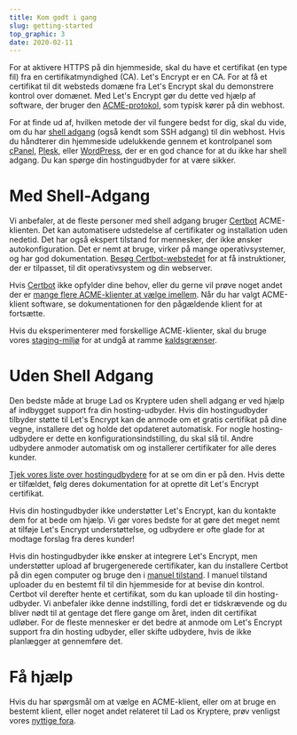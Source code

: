 ```yaml
---
title: Kom godt i gang
slug: getting-started
top_graphic: 3
date: 2020-02-11
---
```


For at aktivere HTTPS på din hjemmeside, skal du have et certifikat (en type fil) fra en certifikatmyndighed (CA). Let's Encrypt er en CA. For at få et certifikat til dit websteds domæne fra Let's Encrypt skal du demonstrere kontrol over domænet. Med Let's Encrypt gør du dette ved hjælp af software, der bruger den [ACME-protokol](https://tools.ietf.org/html/rfc8555), som typisk kører på din webhost.

For at finde ud af, hvilken metode der vil fungere bedst for dig, skal du vide, om du har [shell adgang](https://en.wikipedia.org/wiki/Shell_account) (også kendt som SSH adgang) til din webhost. Hvis du håndterer din hjemmeside udelukkende gennem et kontrolpanel som [cPanel](https://cpanel.net/), [Plesk](https://www.plesk.com/), eller [WordPress](https://wordpress.org/), der er en god chance for at du ikke har shell adgang. Du kan spørge din hostingudbyder for at være sikker.

# Med Shell-Adgang

Vi anbefaler, at de fleste personer med shell adgang bruger [Certbot][] ACME-klienten. Det kan automatisere udstedelse af certifikater og installation uden nedetid. Det har også ekspert tilstand for mennesker, der ikke ønsker autokonfiguration. Det er nemt at bruge, virker på mange operativsystemer, og har god dokumentation. [Besøg Certbot-webstedet][Certbot] for at få instruktioner, der er tilpasset, til dit operativsystem og din webserver.

Hvis [Certbot][] ikke opfylder dine behov, eller du gerne vil prøve noget andet der er [mange flere ACME-klienter at vælge imellem](/docs/client-options).  Når du har valgt ACME-klient software, se dokumentationen for den pågældende klient for at fortsætte.

Hvis du eksperimenterer med forskellige ACME-klienter, skal du bruge vores [staging-miljø](/docs/staging-environment) for at undgå at ramme [kaldsgrænser](/docs/rate-limits).

# Uden Shell Adgang

Den bedste måde at bruge Lad os Kryptere uden shell adgang er ved hjælp af indbygget support fra din hosting-udbyder. Hvis din hostingudbyder tilbyder støtte til Let's Encrypt kan de anmode om et gratis certifikat på dine vegne, installere det og holde det opdateret automatisk. For nogle hosting-udbydere er dette en konfigurationsindstilling, du skal slå til. Andre udbydere anmoder automatisk om og installerer certifikater for alle deres kunder.

[Tjek vores liste over hostingudbydere](https://community.letsencrypt.org/t/web-hosting-who-support-lets-encrypt/6920) for at se om din er på den. Hvis dette er tilfældet, følg deres dokumentation for at oprette dit Let's Encrypt certifikat.

Hvis din hostingudbyder ikke understøtter Let's Encrypt, kan du kontakte dem for at bede om hjælp. Vi gør vores bedste for at gøre det meget nemt at tilføje Let's Encrypt understøttelse, og udbydere er ofte glade for at modtage forslag fra deres kunder!

Hvis din hostingudbyder ikke ønsker at integrere Let's Encrypt, men understøtter upload af brugergenerede certifikater, kan du installere Certbot på din egen computer og bruge den i [manuel tilstand](https://certbot.eff.org/docs/using.html#manual). I manuel tilstand uploader du en bestemt fil til din hjemmeside for at bevise din kontrol. Certbot vil derefter hente et certifikat, som du kan uploade til din hosting-udbyder. Vi anbefaler ikke denne indstilling, fordi det er tidskrævende og du bliver nødt til at gentage det flere gange om året, inden dit certifikat udløber. For de fleste mennesker er det bedre at anmode om Let's Encrypt support fra din hosting udbyder, eller skifte udbydere, hvis de ikke planlægger at gennemføre det.

# Få hjælp

Hvis du har spørgsmål om at vælge en ACME-klient, eller om at bruge en bestemt klient, eller noget andet relateret til Lad os Kryptere, prøv venligst vores [nyttige fora](https://community.letsencrypt.org/).

[Certbot]: https://certbot.eff.org/ "Certbot"

[Certbot]: https://certbot.eff.org/ "Certbot"
